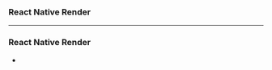 ### React Native Render

----------------------------------------------

### React Native Render

- 
